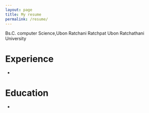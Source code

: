 ```yaml
---
layout: page
title: My resume
permalink: /resume/
---
```

Bs.C. computer Science,Ubon Ratchani Ratchpat Ubon Ratchathani  University

# Experience
-
# Education
-
